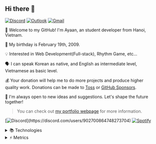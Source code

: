 ## Hi there 👋

<!--
**kms0219kms/kms0219kms** is a ✨ _special_ ✨ repository because its `README.md` (this file) appears on your GitHub profile.

Here are some ideas to get you started:

- 🔭 I’m currently working on ...
- 🌱 I’m currently learning ...
- 👯 I’m looking to collaborate on ...
- 🤔 I’m looking for help with ...
- 💬 Ask me about ...
- 📫 How to reach me: ...
- 😄 Pronouns: ...
- ⚡ Fun fact: ...
-->

[![Discord](https://img.shields.io/badge/%40iam.ayaan-5865F2?style=for-the-badge&logo=discord&logoColor=white)](https://discord.com/users/902700864748273704)
[![Outlook](https://img.shields.io/badge/minsu__kim%40bishanoi.net-0078D4?style=for-the-badge&logo=microsoft-outlook&logoColor=FFFFFF)](mailto:minsu_kim@bishanoi.net)
[![Gmail](https://img.shields.io/badge/minsu.kim%40feather--it.com-D14836?style=for-the-badge&logo=gmail&logoColor=white)](mailto:minsu.kim@feather-it.com)

:wave: Welcome to my GitHub! I'm Ayaan, an student developer from Hanoi, Vietnam.

:birthday: My birthday is February 19th, 2009.

:bulb: Interested in Web Development(Full-stack), Rhythm Game, etc...

:speaking_head: I can speak Korean as native, and English as intermediate level, Vietnamese as basic level.

:moneybag: Your donation will help me to do more projects and produce higher quality work. Donations can be made to [Toss](https://toss.me/kms0219kms) or [GitHub Sponsors](https://github.com/sponsors/kms0219kms).

:rocket: I'm always open to new ideas and suggestions. Let's shape the future together!

> You can check out [my portfolio webpage](https://sskate.me) for more information.

[![Discord](https://discord-profile-starcea.paring.moe/discord/902700864748273704?)](https://discord.com/users/902700864748273704)
[![Spotify](https://discord-profile-starcea.paring.moe/spotify/902700864748273704?album=true)](https://open.spotify.com/user/kms0219kms)

<details>
<summary>📚 Technologies</summary>

#### 💻 Languages

![javascript](https://img.shields.io/badge/javascript-323330.svg?&style=for-the-badge&logo=javascript&logoColor=F7DF1E)
![html5](https://img.shields.io/badge/html5-E34F26.svg?&style=for-the-badge&logo=html5&logoColor=FFFFFF)
![css3](https://img.shields.io/badge/css3-1572B6.svg?&style=for-the-badge&logo=css3&logoColor=FFFFFF)

#### 🧱 Frameworks, Libraries, etc...

![Node.js](https://img.shields.io/badge/Node.js-43853D?style=for-the-badge&logo=node.js&logoColor=FFFFFF)
![React.js](https://img.shields.io/badge/React.js-20232a?style=for-the-badge&logo=react&logoColor=61DAFB)
![Vue.js](https://img.shields.io/badge/Vue.js-35495E?style=for-the-badge&logo=vuedotjs&logoColor=4FC08D)
![Next.js](https://img.shields.io/badge/Next.js-000000?style=for-the-badge&logo=next.js&logoColor=FFFFFF)
![Nuxt.js](https://img.shields.io/badge/Nuxt.js-002E3B?style=for-the-badge&logo=nuxtdotjs&logoColor=00DC82)
![Vite](https://img.shields.io/badge/Vite-646CFF?style=for-the-badge&logo=vite&logoColor=FFFFFF)
![Webpack](https://img.shields.io/badge/webpack-8DD6F9?style=for-the-badge&logo=webpack&logoColor=000000)

#### 💾 Databases

![MongoDB](https://img.shields.io/badge/MongoDB-4ea94b?style=for-the-badge&logo=mongodb&logoColor=FFFFFF)
![PostgreSQL](https://img.shields.io/badge/PostgreSQL-4169e1?style=for-the-badge&logo=postgresql&logoColor=FFFFFF)
![mySQL](https://img.shields.io/badge/MySQL-00f?style=for-the-badge&logo=mysql&logoColor=FFFFFF)
</details>

<details>
<summary>⚡ Metrics</summary>

#### Github Status
![kms0219kms's github Status](https://github-readme-stats.vercel.app/api?username=kms0219kms&show_icons=true&count_private=true&theme=radical)

##### Top Language
![Top Language](https://github-readme-stats.vercel.app/api/top-langs/?username=kms0219kms&langs_count=100&theme=radical)<br/>

##### Github Contribution
<picture>
  <source media="(prefers-color-scheme: dark)" srcset="https://github.com/kms0219kms/kms0219kms/blob/output/github-contribution-grid-snake-dark.svg" />
  <source media="(prefers-color-scheme: light)" srcset="https://github.com/kms0219kms/kms0219kms/blob/output/github-contribution-grid-snake.svg" />
  <img alt="github-snake" src="https://github.com/kms0219kms/kms0219kms/blob/output/github-contribution-grid-snake.svg" />
</picture><br />
</details>
